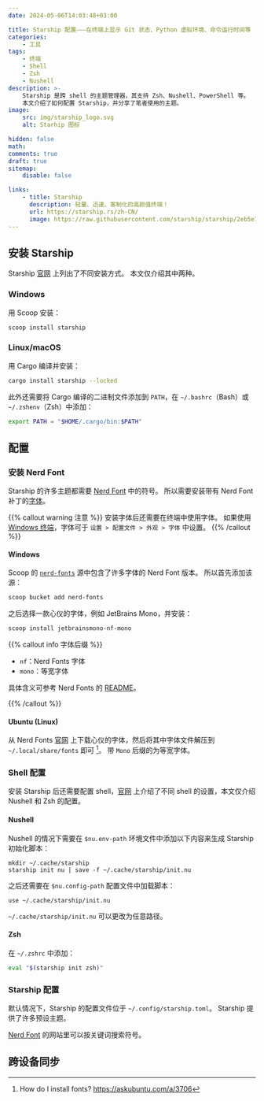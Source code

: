 ```yaml
---
date: 2024-05-06T14:03:48+03:00

title: Starship 配置⸺在终端上显示 Git 状态、Python 虚拟环境、命令运行时间等
categories:
    - 工具
tags:
    - 终端
    - Shell
    - Zsh
    - Nushell
description: >-
    Starship 是跨 shell 的主题管理器，其支持 Zsh、Nushell、PowerShell 等。
    本文介绍了如何配置 Starship，并分享了笔者使用的主题。
image:
    src: img/starship_logo.svg
    alt: Starhip 图标

hidden: false
math:
comments: true
draft: true
sitemap:
    disable: false

links:
    - title: Starship
      description: 轻量、迅速、客制化的高颜值终端！
      url: https://starship.rs/zh-CN/
      image: https://raw.githubusercontent.com/starship/starship/2eb5e7e73451a8113b32fdbeca8e0c684b776e05/media/icon.svg
---
```


## 安装 Starship

Starship [官网](https://starship.rs/zh-CN/guide/) 上列出了不同安装方式。
本文仅介绍其中两种。

### Windows

用 Scoop 安装：

```sh
scoop install starship
```

### Linux/macOS

用 Cargo 编译并安装：

```sh
cargo install starship --locked
```

此外还需要将 Cargo 编译的二进制文件添加到 `PATH`，在 `~/.bashrc`（Bash）或 `~/.zshenv`（Zsh）中添加：

```sh
export PATH = "$HOME/.cargo/bin:$PATH"
```

## 配置

### 安装 Nerd Font

Starship 的许多主题都需要 [Nerd Font](https://www.nerdfonts.com/) 中的符号。
所以需要安装带有 Nerd Font 补丁的[字体](https://www.nerdfonts.com/font-downloads)。

{{% callout warning 注意 %}}
安装字体后还需要在终端中使用字体。
如果使用 [Windows 终端](https://github.com/microsoft/terminal)，字体可于 `设置 > 配置文件 > 外观 > 字体` 中设置。
{{% /callout %}}

#### Windows

Scoop 的 [`nerd-fonts`](https://github.com/matthewjberger/scoop-nerd-fonts/tree/master/bucket) 源中包含了许多字体的 Nerd Font 版本。
所以首先添加该源：

```sh
scoop bucket add nerd-fonts
```

之后选择一款心仪的字体，例如 JetBrains Mono，并安装：

```sh
scoop install jetbrainsmono-nf-mono
```

{{% callout info 字体后缀 %}}

- `nf`：Nerd Fonts 字体
- `mono`：等宽字体

具体含义可参考 Nerd Fonts 的 [README](https://github.com/ryanoasis/nerd-fonts?tab=readme-ov-file#features)。

{{% /callout %}}

#### Ubuntu (Linux)

从 Nerd Fonts [官网](https://www.nerdfonts.com/font-downloads) 上下载心仪的字体，然后将其中字体文件解压到 `~/.local/share/fonts` 即可 [^ubuntu-font-install]。
带 `Mono` 后缀的为等宽字体。

### Shell 配置

安装 Starship 后还需要配置 shell，[官网](https://starship.rs/zh-CN/guide/) 上介绍了不同 shell 的设置，本文仅介绍 Nushell 和 Zsh 的配置。

#### Nushell

Nushell 的情况下需要在 `$nu.env-path` 环境文件中添加以下内容来生成 Starship 初始化脚本：

```nu
mkdir ~/.cache/starship
starship init nu | save -f ~/.cache/starship/init.nu
```

之后还需要在 `$nu.config-path` 配置文件中加载脚本：

```nu
use ~/.cache/starship/init.nu
```

`~/.cache/starship/init.nu` 可以更改为任意路径。

#### Zsh

在 `~/.zshrc` 中添加：

```sh
eval "$(starship init zsh)"
```

### Starship 配置

默认情况下，Starship 的配置文件位于 `~/.config/starship.toml`。
Starship 提供了许多预设主题。

[Nerd Font](https://www.nerdfonts.com/cheat-sheet) 的网站里可以按关键词搜索符号。

## 跨设备同步

[^ubuntu-font-install]: How do I install fonts? https://askubuntu.com/a/3706
